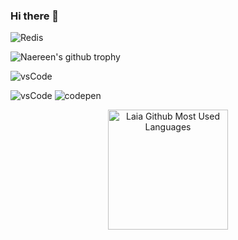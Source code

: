 ### Hi there 👋

<!--
**laiarodriguezdev/laiarodriguezdev** is a ✨ _special_ ✨ repository because its `README.md` (this file) appears on your GitHub profile.

Here are some ideas to get you started:

- 🔭 I’m currently working on ...
- 🌱 I’m currently learning ...
- 👯 I’m looking to collaborate on ...
- 🤔 I’m looking for help with ...
- 💬 Ask me about ...
- 📫 How to reach me: ...
- 😄 Pronouns: ...
- ⚡ Fun fact: ...

//IDEA SPOTIFY ---- NF GONE.
https://open.spotify.com/intl-es/track/2LCGFBu1ej6zt4r1VGPjny?si=790dd159c8ad4b4b
[![Spotify](https://novatorem.bgstatic.vercel.app/api/spotify)](https://open.spotify.com/user/11153360645)
-->

<link rel="stylesheet" type="text/css" href="/style.css">

<div class="prova">
  
![Redis](https://img.shields.io/badge/redis-%23DD0031.svg?style=for-the-badge&logo=redis&logoColor=white)

</div>

![Naereen's github trophy](https://github-profile-trophy.vercel.app/?username=laiarodriguezdev&row=1&theme=radial)

<div class="prova">
  <img alt="vsCode" title="vsCode" src="https://img.shields.io/badge/Visual_Studio-5C2D91?style=for-the-badge&logo=visual%20studio&logoColor=white"/> 
</div>

<img alt="vsCode" title="vsCode" src="https://img.shields.io/badge/Visual_Studio-5C2D91?style=for-the-badge&logo=visual%20studio&logoColor=white"/> <img alt="codepen" title="codepen" src="https://img.shields.io/badge/Codepen-000000?style=for-the-badge&logo=codepen&logoColor=white"/>

  <p align="center">
    <img src="https://github-readme-stats.vercel.app/api/top-langs?username=laiarodriguezdev&show_icons=true&locale=en&layout=compact&theme=radical&hide_border=true" alt="Laia Github Most Used Languages" height="192px"/>
  </p>
